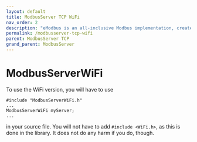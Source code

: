 ```yaml
---
layout: default
title: ModbusServer TCP WiFi
nav_order: 2
description: "eModbus is an all-inclusive Modbus implementation, created for ESP32 and Arduino"
permalink: /modbusserver-tcp-wifi
parent: ModbusServer TCP
grand_parent: ModbusServer
---
```


# ModbusServerWiFi

To use the WiFi version, you will have to use
```
#include "ModbusServerWiFi.h"
...
ModbusServerWiFi myServer;
...
```
in your source file. You will not have to add ``#include <WiFi.h>``, as this is done in the library. It does not do any harm if you do, though.
